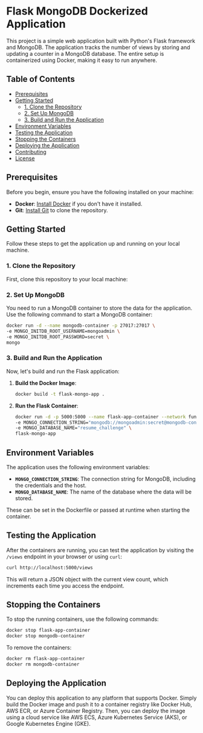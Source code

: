 # Flask MongoDB Dockerized Application

This project is a simple web application built with Python's Flask framework and MongoDB. The application tracks the number of views by storing and updating a counter in a MongoDB database. The entire setup is containerized using Docker, making it easy to run anywhere.

## Table of Contents

- [Prerequisites](#prerequisites)
- [Getting Started](#getting-started)
  - [1. Clone the Repository](#1-clone-the-repository)
  - [2. Set Up MongoDB](#2-set-up-mongodb)
  - [3. Build and Run the Application](#3-build-and-run-the-application)
- [Environment Variables](#environment-variables)
- [Testing the Application](#testing-the-application)
- [Stopping the Containers](#stopping-the-containers)
- [Deploying the Application](#deploying-the-application)
- [Contributing](#contributing)
- [License](#license)

## Prerequisites

Before you begin, ensure you have the following installed on your machine:

- **Docker**: [Install Docker](https://docs.docker.com/get-docker/) if you don't have it installed.
- **Git**: [Install Git](https://git-scm.com/book/en/v2/Getting-Started-Installing-Git) to clone the repository.

## Getting Started

Follow these steps to get the application up and running on your local machine.

### 1. Clone the Repository

First, clone this repository to your local machine:


### 2. Set Up MongoDB

You need to run a MongoDB container to store the data for the application. Use the following command to start a MongoDB container:

```bash
docker run -d --name mongodb-container -p 27017:27017 \
-e MONGO_INITDB_ROOT_USERNAME=mongoadmin \
-e MONGO_INITDB_ROOT_PASSWORD=secret \
mongo
```

### 3. Build and Run the Application

Now, let's build and run the Flask application:

1. **Build the Docker Image**:

   ```bash
   docker build -t flask-mongo-app .
   ```

2. **Run the Flask Container**:

   ```bash
   docker run -d -p 5000:5000 --name flask-app-container --network function-app-network \
   -e MONGO_CONNECTION_STRING="mongodb://mongoadmin:secret@mongodb-container:27017/" \
   -e MONGO_DATABASE_NAME="resume_challenge" \
   flask-mongo-app
   ```

## Environment Variables

The application uses the following environment variables:

- **`MONGO_CONNECTION_STRING`**: The connection string for MongoDB, including the credentials and the host.
- **`MONGO_DATABASE_NAME`**: The name of the database where the data will be stored.

These can be set in the Dockerfile or passed at runtime when starting the container.

## Testing the Application

After the containers are running, you can test the application by visiting the `/views` endpoint in your browser or using `curl`:

```bash
curl http://localhost:5000/views
```

This will return a JSON object with the current view count, which increments each time you access the endpoint.

## Stopping the Containers

To stop the running containers, use the following commands:

```bash
docker stop flask-app-container
docker stop mongodb-container
```

To remove the containers:

```bash
docker rm flask-app-container
docker rm mongodb-container
```

## Deploying the Application

You can deploy this application to any platform that supports Docker. Simply build the Docker image and push it to a container registry like Docker Hub, AWS ECR, or Azure Container Registry. Then, you can deploy the image using a cloud service like AWS ECS, Azure Kubernetes Service (AKS), or Google Kubernetes Engine (GKE).
